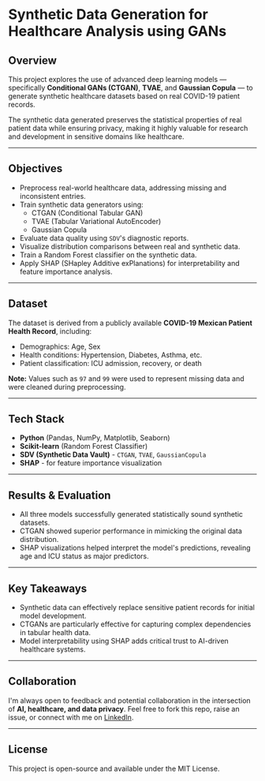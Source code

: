 #  Synthetic Data Generation for Healthcare Analysis using GANs

##  Overview

This project explores the use of advanced deep learning models — specifically **Conditional GANs (CTGAN)**, **TVAE**, and **Gaussian Copula** — to generate synthetic healthcare datasets based on real COVID-19 patient records.

The synthetic data generated preserves the statistical properties of real patient data while ensuring privacy, making it highly valuable for research and development in sensitive domains like healthcare.

---

##  Objectives

- Preprocess real-world healthcare data, addressing missing and inconsistent entries.
- Train synthetic data generators using:
  - CTGAN (Conditional Tabular GAN)
  - TVAE (Tabular Variational AutoEncoder)
  - Gaussian Copula
- Evaluate data quality using `SDV`'s diagnostic reports.
- Visualize distribution comparisons between real and synthetic data.
- Train a Random Forest classifier on the synthetic data.
- Apply SHAP (SHapley Additive exPlanations) for interpretability and feature importance analysis.

---

##  Dataset

The dataset is derived from a publicly available **COVID-19 Mexican Patient Health Record**, including:

- Demographics: Age, Sex
- Health conditions: Hypertension, Diabetes, Asthma, etc.
- Patient classification: ICU admission, recovery, or death

**Note:** Values such as `97` and `99` were used to represent missing data and were cleaned during preprocessing.

---

##  Tech Stack

- **Python** (Pandas, NumPy, Matplotlib, Seaborn)
- **Scikit-learn** (Random Forest Classifier)
- **SDV (Synthetic Data Vault)** - `CTGAN`, `TVAE`, `GaussianCopula`
- **SHAP** - for feature importance visualization

---

##  Results & Evaluation

- All three models successfully generated statistically sound synthetic datasets.
- CTGAN showed superior performance in mimicking the original data distribution.
- SHAP visualizations helped interpret the model's predictions, revealing age and ICU status as major predictors.

---

## Key Takeaways

- Synthetic data can effectively replace sensitive patient records for initial model development.
- CTGANs are particularly effective for capturing complex dependencies in tabular health data.
- Model interpretability using SHAP adds critical trust to AI-driven healthcare systems.

---

## Collaboration

I'm always open to feedback and potential collaboration in the intersection of **AI, healthcare, and data privacy**. Feel free to fork this repo, raise an issue, or connect with me on [LinkedIn](https://www.linkedin.com/in/parth-chopra07/).

---

##  License

This project is open-source and available under the MIT License.

